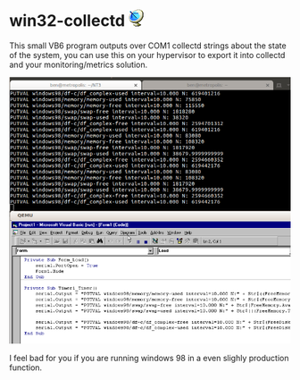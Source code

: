 # win32-collectd ![icon](icon.png)

This small VB6 program outputs over COM1 collectd strings about the state of the system, you can use this on your hypervisor to export it into collectd and your
monitoring/metrics solution.

![example](demo.png)

I feel bad for you if you are running windows 98 in a even slighly production function.

